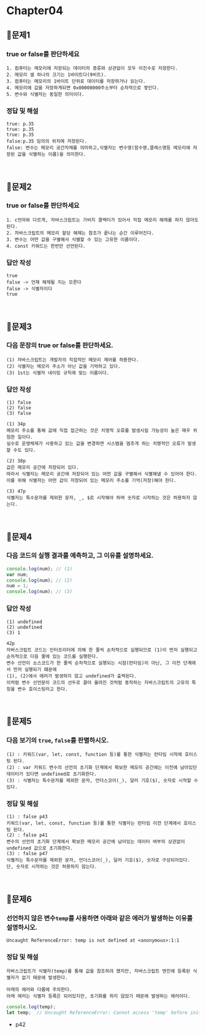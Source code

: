 # Chapter04
## 📌문제1
### true or false를 판단하세요
```
1. 컴퓨터는 메모리에 저장되는 데이터의 종류와 상관없이 모두 이진수로 저장한다.
2. 메모리 셀 하나의 크기는 1바이트다(9비트).
3. 컴퓨터는 메모리의 1바이트 단위로 데이터를 저장하거나 읽는다.
4. 메모리에 값을 저장하게되면 0x00000000주소부터 순차적으로 쌓인다.
5. 변수와 식별자는 동일한 의미이다.
```
### 정답 및 해설
```
true: p.35
true: p.35
true: p.35
false:p.35 임의의 위치에 저장된다.
false: 변수는 메모리 공간자체를 의미하고,식별자는 변수명(함수명,클래스명등 메모리에 저장된 값을 식별하는 이름)을 의미한다.
```

<br>

## 📌문제2
### true or false를 판단하세요

```
1. c언어와 다르게, 자바스크립트는 가비지 콜렉터가 있어서 직접 메모리 해제를 하지 않아도 된다.
2. 자바스크립트의 메모리 할당 해제는 참조가 끝나는 순간 이루어진다.
3. 변수는 어떤 값을 구별해서 식별할 수 있는 고유한 이름이다.
4. const 키워드는 한번만 선언된다.
```

### 답안 작성
```
true 
false -> 언제 해제될 지는 모른다
false -> 식별자이다
true
```
<br>

## 📌문제3

### 다음 문장의 true or false를 판단하세요.

```
(1) 자바스크립트는 개발자의 직접적인 메모리 제어를 허용한다.
(2) 식별자는 메모리 주소가 아닌 값을 기억하고 있다.
(3) 1st는 식별자 네이밍 규칙에 맞는 이름이다.
```

### 답안 작성
```
(1) false
(2) false
(3) false
```
```
(1) 34p
메모리 주소를 통해 값에 직접 접근하는 것은 치명적 오류를 발생시킬 가능성이 높은 매우 위험한 일이다.
실수로 운영체제가 사용하고 있는 값을 변경하면 시스템을 멈추게 하는 치명적인 오류가 발생할 수도 있다.

(2) 38p
값은 메모리 공간에 저장되어 있다.
따라서 식별자는 메모리 공간에 저장되어 있는 어떤 값을 구별해서 식별해낼 수 있어야 한다.
이를 위해 식별자는 어떤 값이 저장되어 있는 메모리 주소를 기억(저장)해야 한다.

(3) 47p
식별자는 특수문자를 제외한 문자, _, $로 시작해야 하며 숫자로 시작하는 것은 허용하지 않는다.
```

<br>

## 📌문제4

### 다음 코드의 실행 결과를 예측하고, 그 이유를 설명하세요.
```js
console.log(num); // (1)
var num;
console.log(num); // (2)
num = 1;
console.log(num); // (3)
```

### 답안 작성
```
(1) undefined
(2) undefined
(3) 1
```
```
42p
자바스크립트 코드는 인터프리터에 의해 한 줄씩 순차적으로 실행되므로 (1)이 먼저 실행되고 순차적으로 다음 줄에 있는 코드를 실행한다.
변수 선언이 소스코드가 한 줄씩 순차적으로 실행되는 시점(런타임)이 아닌, 그 이전 단계에서 먼저 실행되기 떄문에
(1), (2)에서 에러가 발생하지 않고 undefined가 출력된다.
이처럼 변수 선언문이 코드의 선두로 끌어 올려진 것처럼 동작하는 자바스크립트의 고유의 특징을 변수 호이스팅라고 한다.
```

<br>

## 📌문제5
### 다음 보기의 `true`, `false`를 판별하시오.
```
(1) : 키워드(var, let, const, function 등)를 통한 식별자는 런타임 시작에 호이스팅 된다.
(2) : var 키워드 변수의 선언의 초기화 단계에서 확보한 메모리 공간에는 이전에 남아있던 데이터가 있다면 undefined로 초기화한다.
(3) : 식별자는 특수문자를 제외한 문자, 언더스코어(_), 달러 기호($), 숫자로 시작할 수 있다.
```
### 정답 및 해설
```
(1) : false p43
키워드(var, let, const, function 등)를 통한 식별자는 런타임 이전 단계에서 호이스팅 된다.
(2) : false p41
변수의 선언의 초기화 단계에서 확보한 메모리 공간에 남아있는 데이터 여부의 상관없이 undefined 값으로 초기화한다.
(3) : false p47
식별자는 특수문자를 제외한 문자, 언더스코어(_), 달러 기호($), 숫자로 구성되어있다.
단, 숫자로 시작하는 것은 허용하지 않는다.
```

<br>

## 📌문제6
### 선언하지 않은 변수`temp`를 사용하면 아래와 같은 에러가 발생하는 이유를 설명하시오.
```
Uncaught ReferenceError: temp is not defined at <anonymous>:1:1
```
### 정답 및 해설
```
자바스크립트가 식별자(temp)를 통해 값을 참조하려 했지만, 자바스크립트 엔진에 등록된 식별자가 없기 때문에 발생한다.

아래의 에러와 다름에 주의한다.
아래 에러는 식별자 등록은 되어있지만, 초기화를 하지 않았기 때문에 발생하는 에러이다.
```
```js
console.log(temp);
let temp;  // Uncaught ReferenceError: Cannot access 'temp' before initialization
```
- p42

<br>
